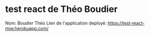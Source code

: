 # test react de Théo Boudier
Nom: Boudier Théo
Lien de l'application deployé: https://test-react-miw.herokuapp.com/
